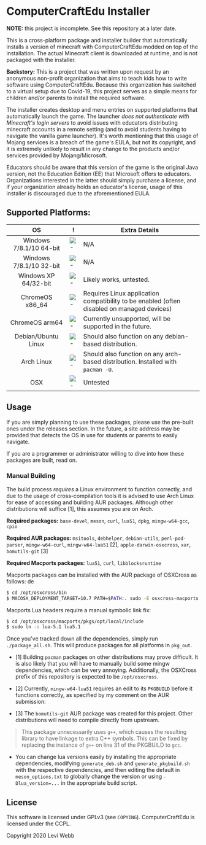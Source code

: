 # ComputerCraftEdu Installer

**NOTE:** this project is incomplete. See this repository at a later date.

This is a cross-platform package and installer builder that automatically installs a version of minecraft with ComputerCraftEdu modded on top of the installation. The actual Minecraft client is downloaded at runtime, and is not packaged with the installer.

**Backstory:** This is a project that was written upon request by an anonymous non-profit organization that aims to teach kids how to write software using ComputerCraftEdu. Because this organization has switched to a virtual setup due to Covid-19, this project serves as a simple means for children and/or parents to install the required software.

The installer creates desktop and menu entries on supported platforms that automatically launch the game. The launcher _does not authenticate with Minecraft's login servers_ to avoid issues with educators distributing minecraft accounts in a remote setting (and to avoid students having to navigate the vanilla game launcher). It's worth mentioning that this usage of Mojang services is a breach of the game's EULA, but not its copyright, and it is extremely unlikely to result in any change to the products and/or services provided by Mojang/Microsoft.

Educators should be aware that this version of the game is the original Java version, not the Education Edition (EE) that Microsoft offers to educators. Organizations interested in the latter should simply purchase a license, and if your organization already holds an educator's license, usage of this installer is discouraged due to the aforementioned EULA.

## Supported Platforms:

| OS | ! | Extra Details
| :---: | --- | --- |
| Windows 7/8.1/10 64-bit | ![-](https://placehold.it/15/118932/000000?text=+) | N/A |
| Windows 7/8.1/10 32-bit | ![-](https://placehold.it/15/118932/000000?text=+) | N/A |
| Windows XP 64/32-bit | ![-](https://placehold.it/15/1589F0/000000?text=+) | Likely works, untested. |
| ChromeOS x86_64 | ![-](https://placehold.it/15/118932/000000?text=+) | Requires Linux application compatibility to be enabled (often disabled on managed devices) |
| ChromeOS arm64 | ![-](https://placehold.it/15/f03c15/000000?text=+) | Currently unsupported, will be supported in the future. |
| Debian/Ubuntu Linux | ![-](https://placehold.it/15/118932/000000?text=+) | Should also function on any debian-based distribution. |
| Arch Linux | ![-](https://placehold.it/15/118932/000000?text=+) | Should also function on any arch-based distribution. Installed with `pacman -U`. |
| OSX | ![-](https://placehold.it/15/1589F0/000000?text=+) | Untested |

## Usage

If you are simply planning to use these packages, please use the pre-built ones under the releases section. In the future, a site address may be provided that detects the OS in use for students or parents to easily navigate.

If you are a programmer or administrator willing to dive into how these packages are built, read on.

### Manual Building

The build process _requires_ a Linux environment to function correctly, and due to the usage of cross-compilation tools it is advised to use Arch Linux for ease of accessing and building AUR packages. Although other distributions will suffice \[1\], this assumes you are on Arch.

**Required packages:** `base-devel`, `meson`, `curl`, `lua51`, `dpkg`, `mingw-w64-gcc`, `cpio`

**Required AUR packages:** `msitools`, `debhelper`, `debian-utils`, `perl-pod-parser`, `mingw-w64-curl`, `mingw-w64-lua51` [2], `apple-darwin-osxcross`, `xar`, `bomutils-git` [3]

**Required Macports packages:** `lua51`, `curl`, `libblocksruntime`

Macports packages can be installed with the AUR package of OSXCross as follows:
de
```bash
$ cd /opt/osxcross/bin
$ MACOSX_DEPLOYMENT_TARGET=10.7 PATH=$PATH:. sudo -E osxcross-macports lua51 curl libblocksruntime
```

Macports Lua headers require a manual symbolic link fix:

```bash
$ cd /opt/osxcross/macports/pkgs/opt/local/include
$ sudo ln -s lua-5.1 lua5.1
```

Once you've tracked down all the dependencies, simply run `./package_all.sh`. This will produce packages for all platforms in `pkg_out`.

* \[1\] Building `pacman` packages on other distributions may prove difficult. It is also likely that you will have to manually build some mingw dependencies, which can be very annoying. Additionally, the OSXCross prefix of this repository is expected to be `/opt/osxcross`.

* \[2\] Currently, `mingw-w64-lua51` requires an edit to its `PKGBUILD` before it functions correctly, as specified by my comment on the AUR submission:

* \[3\] The `bomutils-git` AUR package was created for this project. Other distributions will need to compile directly from upstream.

> This package unnecessarily uses `g++`, which causes the resulting library to have linkage to extra C++ symbols. This can be fixed by replacing the instance of `g++` on line 31 of the PKGBUILD to `gcc`.

* You can change lua versions easily by installing the appropriate dependencies, modifying `generate_deb.sh` and `generate_pkgbuild.sh` with the respective dependencies, and then editing the default in `meson_options.txt` to globally change the version or using `-Dlua_version=...` in the appropriate build script.

## License

This software is licensed under GPLv3 (see `COPYING`). ComputerCraftEdu is licensed under the CCPL.

Copyright 2020 Levi Webb
